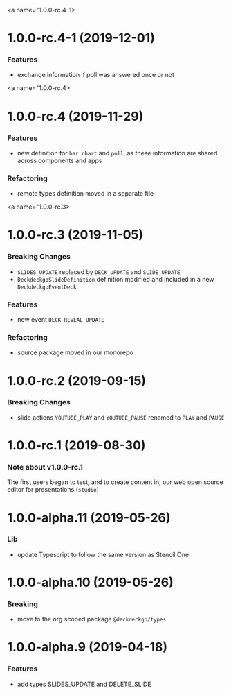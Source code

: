 <a name="1.0.0-rc.4-1></a>
# 1.0.0-rc.4-1 (2019-12-01)

### Features

* exchange information if poll was answered once or not

<a name="1.0.0-rc.4></a>
# 1.0.0-rc.4 (2019-11-29)

### Features

* new definition for `bar chart` and `poll`, as these information are shared across components and apps 

### Refactoring

* remote types definition moved in a separate file

<a name="1.0.0-rc.3></a>
# 1.0.0-rc.3 (2019-11-05)

### Breaking Changes

* `SLIDES_UPDATE` replaced by `DECK_UPDATE` and `SLIDE_UPDATE`
* `DeckdeckgoSlideDefinition` definition modified and included in a new `DeckdeckgoEventDeck`

### Features

* new event `DECK_REVEAL_UPDATE`

### Refactoring

* source package moved in our monorepo

<a name="1.0.0-rc.2"></a>
# 1.0.0-rc.2 (2019-09-15)

### Breaking Changes

* slide actions `YOUTUBE_PLAY` and `YOUTUBE_PAUSE` renamed to `PLAY` and `PAUSE`

<a name="1.0.0-rc.1"></a>
# 1.0.0-rc.1 (2019-08-30)

### Note about v1.0.0-rc.1

The first users began to test, and to create content in, our web open source editor for presentations (`studio`)

<a name="1.0.0-alpha.11"></a>
# 1.0.0-alpha.11 (2019-05-26)

### Lib

* update Typescript to follow the same version as Stencil One

<a name="1.0.0-alpha.10"></a>
# 1.0.0-alpha.10 (2019-05-26)

### Breaking

* move to the org scoped package `@deckdeckgo/types`

<a name="1.0.0-alpha.9"></a>
# 1.0.0-alpha.9 (2019-04-18)

### Features

* add types SLIDES_UPDATE and DELETE_SLIDE
